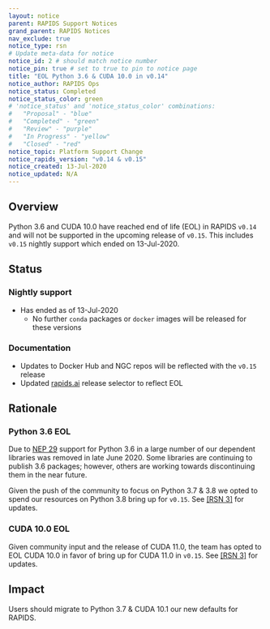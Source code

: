 ```yaml
---
layout: notice
parent: RAPIDS Support Notices
grand_parent: RAPIDS Notices
nav_exclude: true
notice_type: rsn
# Update meta-data for notice
notice_id: 2 # should match notice number
notice_pin: true # set to true to pin to notice page
title: "EOL Python 3.6 & CUDA 10.0 in v0.14"
notice_author: RAPIDS Ops
notice_status: Completed
notice_status_color: green
# 'notice_status' and 'notice_status_color' combinations:
#   "Proposal" - "blue"
#   "Completed" - "green" 
#   "Review" - "purple"
#   "In Progress" - "yellow"
#   "Closed" - "red"
notice_topic: Platform Support Change
notice_rapids_version: "v0.14 & v0.15"
notice_created: 13-Jul-2020
notice_updated: N/A
---
```


## Overview

Python 3.6 and CUDA 10.0 have reached end of life (EOL) in RAPIDS `v0.14` and will not be supported in the upcoming release of `v0.15`. This includes `v0.15` nightly support which ended on 13-Jul-2020.

## Status

### Nightly support

- Has ended as of 13-Jul-2020
  - No further `conda` packages or `docker` images will be released for these versions

### Documentation

- Updates to Docker Hub and NGC repos will be reflected with the `v0.15` release
- Updated [rapids.ai](https://rapids.ai/start#rapids-release-selector) release selector to reflect EOL

## Rationale

### Python 3.6 EOL

Due to [NEP 29](https://numpy.org/neps/nep-0029-deprecation_policy.html) support for Python 3.6 in a large number of our dependent libraries was removed in late June 2020. Some libraries are continuing to publish 3.6 packages; however, others are working towards discontinuing them in the near future.

Given the push of the community to focus on Python 3.7 & 3.8 we opted to spend our resources on Python 3.8 bring up for `v0.15`. See [[RSN 3]](rsn0003) for updates.

### CUDA 10.0 EOL

Given community input and the release of CUDA 11.0, the team has opted to EOL CUDA 10.0 in favor of bring up for CUDA 11.0 in `v0.15`. See [[RSN 3]](rsn0003) for updates.

## Impact

Users should migrate to Python 3.7 & CUDA 10.1 our new defaults for RAPIDS.
